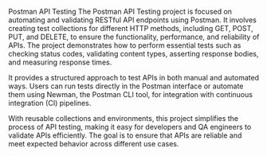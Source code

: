 Postman API Testing
The Postman API Testing project is focused on automating and validating RESTful API endpoints using Postman. 
It involves creating test collections for different HTTP methods, including GET, POST, PUT, and DELETE, to ensure the functionality, performance, and reliability of APIs.
The project demonstrates how to perform essential tests such as checking status codes, validating content types, asserting response bodies, and measuring response times.

It provides a structured approach to test APIs in both manual and automated ways.
Users can run tests directly in the Postman interface or automate them using Newman, the Postman CLI tool, for integration with continuous integration (CI) pipelines.

With reusable collections and environments, this project simplifies the process of API testing, making it easy for developers and QA engineers to validate APIs efficiently.
The goal is to ensure that APIs are reliable and meet expected behavior across different use cases.
